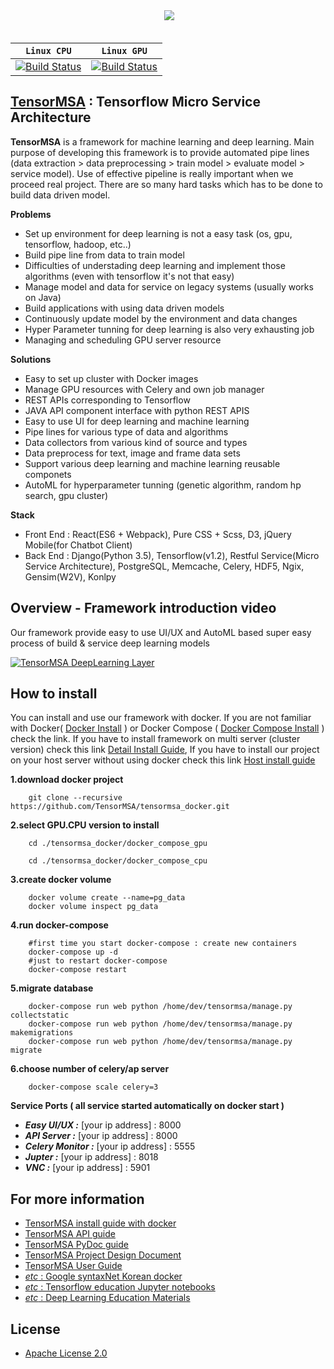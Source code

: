 <div align="center">
  <img src="http://hugrypiggykim.com/wp-content/uploads/2017/09/header.png"><br><br>
</div>

| **`Linux CPU`** | **`Linux GPU`** |
|-----------------|---------------------|
| [![Build Status](https://ci.tensorflow.org/buildStatus/icon?job=tensorflow-master-cpu)](https://ci.tensorflow.org/job/tensorflow-master-cpu) | [![Build Status](https://ci.tensorflow.org/buildStatus/icon?job=tensorflow-master-linux-gpu)](https://ci.tensorflow.org/job/tensorflow-master-linux-gpu) |

## [TensorMSA](http://hugrypiggykim.com) : Tensorflow Micro Service Architecture
**TensorMSA** is a framework for machine learning and deep learning. Main purpose of developing this framework is to provide automated pipe lines (data extraction > data preprocessing > train model > evaluate model > service model). Use of effective pipeline is really important when we proceed real project. There are so many hard tasks which has to be done to build data driven model. 

**Problems**
* Set up environment for deep learning is not a easy task (os, gpu, tensorflow, hadoop, etc..) 
* Build pipe line from data to train model 
* Difficulties of understading deep learning and implement those algorithms (even with tensorflow it's not that easy) 
* Manage model and data for service on legacy systems (usually works on Java)
* Build applications with using data driven models 
* Continuously update model by the environment and data changes 
* Hyper Parameter tunning for deep learning is also very exhausting job
* Managing and scheduling GPU server resource 

**Solutions**
* Easy to set up cluster with Docker images 
* Manage GPU resources with Celery and own job manager 
* REST APIs corresponding to Tensorflow
* JAVA API component interface with python REST APIS
* Easy to use UI for deep learning and machine learning 
* Pipe lines for various type of data and algorithms 
* Data collectors from various kind of source and types 
* Data preprocess for text, image and frame data sets 
* Support various deep learning and machine learning reusable componets 
* AutoML for hyperparameter tunning (genetic algorithm, random hp search, gpu cluster)

**Stack**
* Front End : React(ES6 + Webpack), Pure CSS + Scss, D3, jQuery Mobile(for Chatbot Client)
* Back End : Django(Python 3.5), Tensorflow(v1.2), Restful Service(Micro Service Architecture), PostgreSQL, Memcache, Celery, HDF5, Ngix, Gensim(W2V), Konlpy

## Overview - Framework introduction video 

Our framework provide easy to use UI/UX and AutoML based super easy process of build & service deep learning models

[![TensorMSA DeepLearning Layer](http://hugrypiggykim.com/wp-content/uploads/2017/09/user_main_page.png)](https://youtu.be/oShf9N7rdAE "TensorMSA ver0.1 - Click to Watch!")


## How to install
You can install and use our framework with docker. If you are not familiar with Docker( [Docker Install](https://docs.docker.com/engine/installation/) ) or Docker Compose ( [Docker Compose Install](https://docs.docker.com/compose/install/) ) check the link. If you have to install framework on multi server (cluster version) check this link [Detail Install Guide](https://github.com/TensorMSA/tensormsa_docker), If you have to install our project on your host server without using docker check this link [Host install guide](./Host_Install.md)

**1.download docker project**
```
    git clone --recursive https://github.com/TensorMSA/tensormsa_docker.git
```

**2.select GPU.CPU version to install**
```
    cd ./tensormsa_docker/docker_compose_gpu
```
```
    cd ./tensormsa_docker/docker_compose_cpu
```

**3.create docker volume**
```
    docker volume create --name=pg_data
    docker volume inspect pg_data
```

**4.run docker-compose**
```
    #first time you start docker-compose : create new containers
    docker-compose up -d
    #just to restart docker-compose 
    docker-compose restart
```

**5.migrate database**
```
    docker-compose run web python /home/dev/tensormsa/manage.py collectstatic
    docker-compose run web python /home/dev/tensormsa/manage.py makemigrations
    docker-compose run web python /home/dev/tensormsa/manage.py migrate
```

**6.choose number of celery/ap server**
```
    docker-compose scale celery=3
```

**Service Ports ( all service started automatically on docker start )**
* ***Easy UI/UX :*** [your ip address] : 8000 
* ***API Server :*** [your ip address] : 8000 
* ***Celery Monitor :*** [your ip address] : 5555 
* ***Jupter :*** [your ip address] : 8018 
* ***VNC :*** [your ip address] : 5901 


## For more information  

* [TensorMSA install guide with docker](https://github.com/TensorMSA/hoyai_docker)
* [TensorMSA API guide](http://13.124.133.117:8989/docs)
* [TensorMSA PyDoc guide](https://tensormsa.github.io/tensormsa/)
* [TensorMSA Project Design Document](https://docs.google.com/presentation/d/1SKYQ85l29PApQu8aUOFbkTMpxxefpJH3NhiR_GYr66I/pub?start=false&loop=false&delayms=3000)
* [TensorMSA User Guide](http://hugrypiggykim.com/category/tensormsa-guide/)
* [*etc* : Google syntaxNet Korean docker](https://github.com/TensorMSA/syntax_docker)
* [*etc* : Tensorflow education Jupyter notebooks](https://github.com/TensorMSA/hoyai_jupyter)
* [*etc* : Deep Learning Education Materials](http://hugrypiggykim.com/2017/08/24/%EB%94%A5%EB%9F%AC%EB%8B%9D-%EA%B5%90%EC%9C%A1-%EC%9E%90%EB%A3%8C-deep-learning-lecture/)


## License

* [Apache License 2.0](LICENSE)
